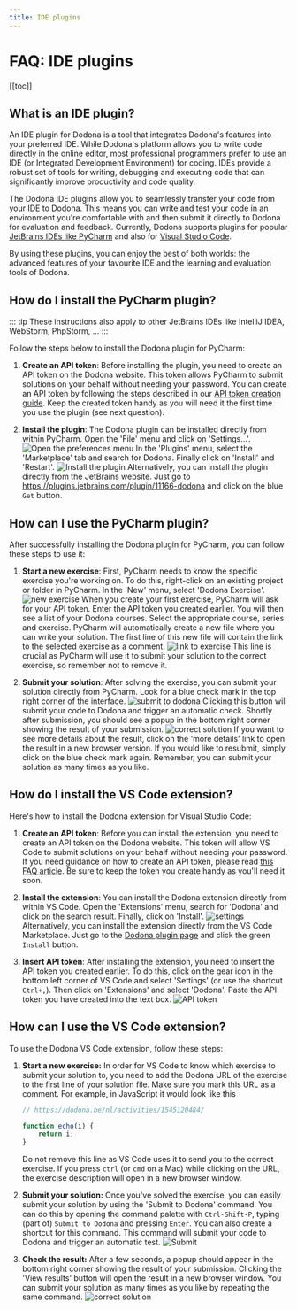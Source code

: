 ```yaml
---
title: IDE plugins
---
```


# FAQ: IDE plugins

[[toc]]

## What is an IDE plugin?

An IDE plugin for Dodona is a tool that integrates Dodona's features into your preferred IDE. While Dodona's platform allows you to write code directly in the online editor, most professional programmers prefer to use an IDE (or Integrated Development Environment) for coding. IDEs provide a robust set of tools for writing, debugging and executing code that can significantly improve productivity and code quality.

The Dodona IDE plugins allow you to seamlessly transfer your code from your IDE to Dodona. This means you can write and test your code in an environment you're comfortable with and then submit it directly to Dodona for evaluation and feedback. Currently, Dodona supports plugins for popular [JetBrains IDEs like PyCharm](#how-do-i-install-the-pycharm-plugin) and also for [Visual Studio Code](#how-do-i-install-the-vs-code-extension).

By using these plugins, you can enjoy the best of both worlds: the advanced features of your favourite IDE and the learning and evaluation tools of Dodona.

## How do I install the PyCharm plugin?

::: tip
These instructions also apply to other JetBrains IDEs like IntelliJ IDEA, WebStorm, PhpStorm, ...
:::

Follow the steps below to install the Dodona plugin for PyCharm:

1. **Create an API token**: Before installing the plugin, you need to create an API token on the Dodona website. This token allows PyCharm to submit solutions on your behalf without needing your password. You can create an API token by following the steps described in our [API token creation guide](/en/faq/api-tokens/#how-do-i-create-an-api-token). Keep the created token handy as you will need it the first time you use the plugin (see next question).

2. **Install the plugin**: The Dodona plugin can be installed directly from within PyCharm. Open the 'File' menu and click on 'Settings...'.
  ![Open the preferences menu](./pc-settings.png)
 In the 'Plugins' menu, select the 'Marketplace' tab and search for Dodona. Finally click on 'Install' and 'Restart'.
  ![Install the plugin](./pc-install.png)
  Alternatively, you can install the plugin directly from the JetBrains website. Just go to https://plugins.jetbrains.com/plugin/11166-dodona and click on the blue `Get` button.

## How can I use the PyCharm plugin?

After successfully installing the Dodona plugin for PyCharm, you can follow these steps to use it:

1. **Start a new exercise**: First, PyCharm needs to know the specific exercise you're working on. To do this, right-click on an existing project or folder in PyCharm. In the 'New' menu, select 'Dodona Exercise'.
  ![new exercise](./pc-new-exercise.png)
  When you create your first exercise, PyCharm will ask for your API token. Enter the API token you created earlier. You will then see a list of your Dodona courses. Select the appropriate course, series and exercise. PyCharm will automatically create a new file where you can write your solution. The first line of this new file will contain the link to the selected exercise as a comment.
  ![link to exercise](./pc-link.png)
  This line is crucial as PyCharm will use it to submit your solution to the correct exercise, so remember not to remove it.

2. **Submit your solution**: After solving the exercise, you can submit your solution directly from PyCharm. Look for a blue check mark in the top right corner of the interface.
  ![submit to dodona](./pc-check-mark.png)
  Clicking this button will submit your code to Dodona and trigger an automatic check. Shortly after submission, you should see a popup in the bottom right corner showing the result of your submission.
  ![correct solution](./pc-correct.png)
  If you want to see more details about the result, click on the 'more details' link to open the result in a new browser version. If you would like to resubmit, simply click on the blue check mark again. Remember, you can submit your solution as many times as you like.


## How do I install the VS Code extension?

Here's how to install the Dodona extension for Visual Studio Code:

1. **Create an API token**: Before you can install the extension, you need to create an API token on the Dodona website. This token will allow VS Code to submit solutions on your behalf without needing your password. If you need guidance on how to create an API token, please read [this FAQ article](/en/faq/api-tokens/). Be sure to keep the token you create handy as you'll need it soon.

2. **Install the extension**: You can install the Dodona extension directly from within VS Code. Open the 'Extensions' menu, search for 'Dodona' and click on the search result. Finally, click on 'Install'.
  ![settings](./vs-market.png)
  Alternatively, you can install the extension directly from the VS Code Marketplace. Just go to the [Dodona plugin page](https://marketplace.visualstudio.com/items?itemName=thepieterdc.dodona-plugin-vscode) and click the green `Install` button.

3. **Insert API token**: After installing the extension, you need to insert the API token you created earlier. To do this, click on the gear icon in the bottom left corner of VS Code and select 'Settings' (or use the shortcut `Ctrl+,`). Then click on 'Extensions' and select 'Dodona'. Paste the API token you have created into the text box.
  ![API token](./vs-token.png)

## How can I use the VS Code extension?

To use the Dodona VS Code extension, follow these steps:

1. **Start a new exercise:** In order for VS Code to know which exercise to submit your solution to, you need to add the Dodona URL of the exercise to the first line of your solution file. Make sure you mark this URL as a comment. For example, in JavaScript it would look like this

    ```javascript
    // https://dodona.be/nl/activities/1545120484/

    function echo(i) {
        return i;
    }
    ```
   Do not remove this line as VS Code uses it to send you to the correct exercise. If you press `ctrl` (or `cmd` on a Mac) while clicking on the URL, the exercise description will open in a new browser window.

2. **Submit your solution:** Once you've solved the exercise, you can easily submit your solution by using the 'Submit to Dodona' command. You can do this by opening the command palette with `Ctrl-Shift-P`, typing (part of) `Submit to Dodona` and pressing `Enter`. You can also create a shortcut for this command. This command will submit your code to Dodona and trigger an automatic test.
  ![Submit](./vs-submit.png)

3. **Check the result:** After a few seconds, a popup should appear in the bottom right corner showing the result of your submission. Clicking the 'View results' button will open the result in a new browser window. You can submit your solution as many times as you like by repeating the same command.
  ![correct solution](./vs-correct.png)
